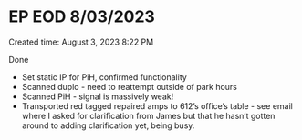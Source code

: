 # EP EOD 8/03/2023

Created time: August 3, 2023 8:22 PM

Done

- Set static IP for PiH, confirmed functionality
- Scanned duplo - need to reattempt outside of park hours
- Scanned PiH - signal is massively weak!
- Transported red tagged repaired amps to 612’s office’s table - see email where I asked for clarification from James but that he hasn’t gotten around to adding clarification yet, being busy.